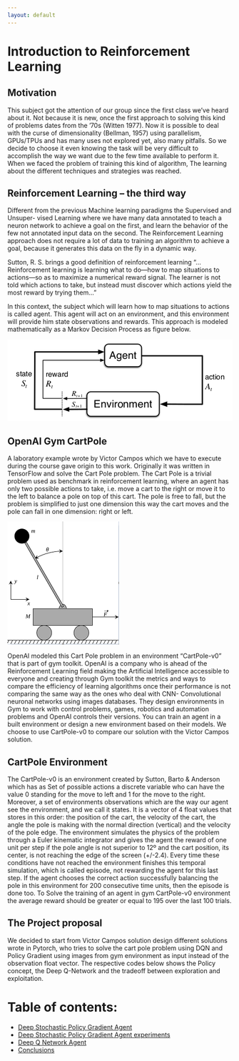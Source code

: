 ```yaml
---
layout: default
---
```



# Introduction to Reinforcement Learning

## Motivation

This subject got the attention of our group since the first class we’ve heard about
it. Not because it is new, once the first approach to solving this kind of problems
dates from the ’70s (Witten 1977). Now it is possible to deal with the curse of 
dimensionality (Bellman, 1957) using parallelism, GPUs/TPUs and has many uses not 
explored yet, also many pitfalls. So we decide to choose it even knowing the task 
will be very difficult to accomplish the way we want due to the few time available
to perform it. When we faced the problem of training this kind of algorithm, The 
learning about the different techniques and strategies was reached.

## Reinforcement Learning – the third way

Different from the previous Machine learning paradigms the Supervised and Unsuper-
vised Learning where we have many data annotated to teach a neuron network to 
achieve a goal on the first, and learn the behavior of the few not annotated input 
data on the second. The Reinforcement Learning approach does not require a lot of 
data to training an algorithm to achieve a goal, because it generates this data 
on the fly in a dynamic way.

Sutton, R. S. brings a good definition of reinforcement learning “… Reinforcement 
learning is learning what to do—how to map situations to actions—so as to maximize
a numerical reward signal. The learner is not told which actions to take, but 
instead must discover which actions yield the most reward by trying them...”

In this context, the subject which will learn how to map situations to actions is 
called agent. This agent will act on an environment, and this environment will 
provide him state observations and rewards. This approach is modeled mathematically
as a Markov Decision Process as figure below.

![Octocat](assets/images/intromdp.png)

##  OpenAI Gym CartPole

A laboratory example wrote by Victor Campos which we have to execute during the 
course gave origin to this work. Originally it was written in TensorFlow and solve
the Cart Pole problem. The Cart Pole is a trivial problem used as benchmark in 
reinforcement learning, where an agent has only two possible actions to take, i.e. 
move a cart to the right or move it to the left to balance a pole on top of 
this cart. The pole is free to fall, but the problem is simplified to just one 
dimension this way the cart moves and the pole can fall in one dimension: right 
or left.

![Octocat](assets/images/cartpole.png)
    
OpenAI modeled this Cart Pole problem in an environment “CartPole-v0” that is part
of gym toolkit. OpenAI is a company who is ahead of the Reinforcement Learning 
field making the Artificial Intelligence accessible to everyone and creating 
through Gym toolkit the metrics and ways to compare the efficiency of learning 
algorithms once their performance is not comparing the same way as the ones who 
deal with CNN- Convolutional neuronal networks using images databases. 
They design environments in Gym to work with control problems, games, 
robotics and automation problems and OpenAI controls their versions. You can train
an agent in a built environment or design a new environment based on their models. 
We choose to use CartPole-v0 to compare our solution with the Victor Campos solution.

## CartPole Environment

The CartPole-v0 is an environment created by Sutton, Barto & Anderson which has as
Set of possible actions a discrete variable who can have the value 0 standing for 
the move to left and 1 for the move to the right. 
Moreover, a set of environments observations which are the way our agent see the 
environment, and we call it states. It is a vector of 4 float values that stores 
in this order: the position of the cart, the velocity of the cart, the angle 
the pole is making with the normal direction (vertical) and the velocity of the
pole edge. The environment simulates the physics of the problem through a Euler 
kinematic integrator and gives the agent the reward of one unit per step if the 
pole angle is not superior to 12º and the cart position, its center, is not reaching
the edge of the screen (+/-2.4). Every time these conditions have not reached 
the environment finishes this temporal simulation, which is called episode, not 
rewarding the agent for this last step. If the agent chooses the correct action 
successfully balancing the pole in this environment for 200 consecutive time 
units, then the episode is done too. To  Solve the training of an agent in 
gym CartPole-v0 environment the average reward should be greater or equal 
to 195 over the last 100 trials.

## The Project proposal

We decided to start from Victor Campos solution design different solutions 
wrote in Pytorch, who tries to solve the cart pole problem using DQN and 
Policy Gradient using images from gym environment as input instead of the 
observation float vector.
The respective codes below shows the Policy concept, the Deep Q-Network and 
the tradeoff between exploration and exploitation.


# Table of contents:
* [Deep Stochastic Policy Gradient Agent](polgrad.html)
* [Deep Stochastic Policy Gradient Agent experiments](polgrad_exp.html)
* [Deep Q Network Agent](dqn.html)
* [Conclusions](conclusions.html)
